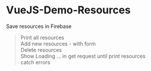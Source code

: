 # VueJS-Demo-Resources

 Save resources in Firebase <br/>
 > Print all resources <br/>
 > Add new resources - with form <br/>
 > Delete resources <br/>
 > Show Loading ... in get request until print resources <br/>
 > catch errors <br/>
